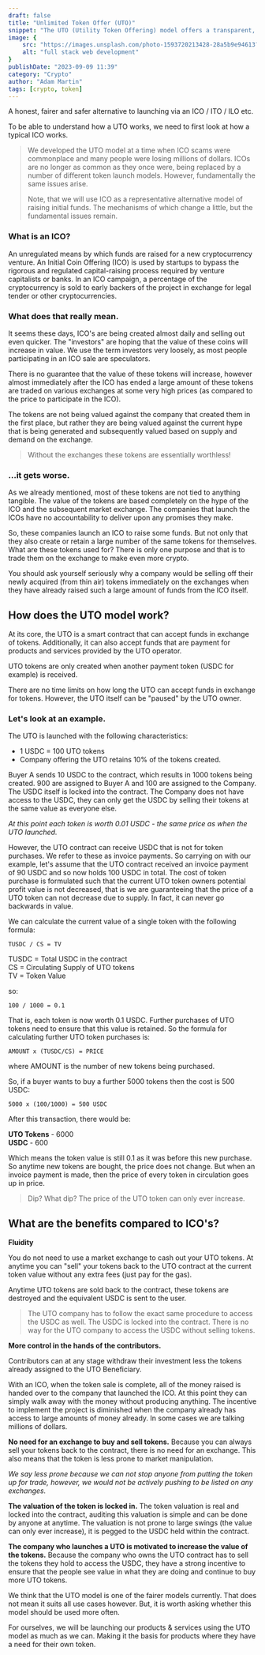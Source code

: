 ```yaml
---
draft: false
title: "Unlimited Token Offer (UTO)"
snippet: "The UTO (Utility Token Offering) model offers a transparent, accountable, and fair alternative to traditional ICOs, allowing for real-time valuation and the ability for investors to cash out at any time, thereby addressing the pitfalls of ICOs such as lack of accountability and market manipulation."
image: {
    src: "https://images.unsplash.com/photo-1593720213428-28a5b9e94613?&fit=crop&w=430&h=240",
    alt: "full stack web development"
}
publishDate: "2023-09-09 11:39"
category: "Crypto"
author: "Adam Martin"
tags: [crypto, token]
---
```


A honest, fairer and safer alternative to launching via an ICO / ITO / ILO etc.

To be able to understand how a UTO works, we need to first look at how a typical ICO works. 

>We developed the UTO model at a time when ICO scams were commonplace and many people were losing millions of dollars. ICOs are no longer as common as they once were, being replaced by a number of different token launch models. However, fundamentally the same issues arise. 
>
>Note, that we will use ICO as a representative alternative model of raising initial funds. The mechanisms of which change a little, but the fundamental issues remain.

### What is an ICO?
An unregulated means by which funds are raised for a new cryptocurrency venture. An Initial Coin Offering (ICO) is used by startups to bypass the rigorous and regulated capital-raising process required by venture capitalists or banks. In an ICO campaign, a percentage of the cryptocurrency is sold to early backers of the project in exchange for legal tender or other cryptocurrencies.

### What does that really mean.
It seems these days, ICO's are being created almost daily and selling out even quicker. The "investors" are hoping that the value of these coins will increase in value. We use the term investors very loosely, as most people participating in an ICO sale are speculators.

There is no guarantee that the value of these tokens will increase, however almost immediately after the ICO has ended a large amount of these tokens are traded on various exchanges at some very high prices (as compared to the price to participate in the ICO).

The tokens are not being valued against the company that created them in the first place, but rather they are being valued against the current hype that is being generated and subsequently valued based on supply and demand on the exchange.

>Without the exchanges these tokens are essentially worthless!

### ...it gets worse.

As we already mentioned, most of these tokens are not tied to anything tangible. The value of the tokens are based completely on the hype of the ICO and the subsequent market exchange. The companies that launch the ICOs have no accountability to deliver upon any promises they make.

So, these companies launch an ICO to raise some funds. But not only that they also create or retain a large number of the same tokens for themselves. What are these tokens used for? There is only one purpose and that is to trade them on the exchange to make even more crypto.

You should ask yourself seriously why a company would be selling off their newly acquired (from thin air) tokens immediately on the exchanges when they have already raised such a large amount of funds from the ICO itself.

## How does the UTO model work?

At its core, the UTO is a smart contract that can accept funds in exchange of tokens. Additionally, it can also accept funds that are payment for products and services provided by the UTO operator.

UTO tokens are only created when another payment token (USDC for example) is received.

There are no time limits on how long the UTO can accept funds in exchange for tokens. However, the UTO itself can be "paused" by the UTO owner.

### Let's look at an example.

The UTO is launched with the following characteristics:
- 1 USDC = 100 UTO tokens
- Company offering the UTO retains 10% of the tokens created.

Buyer A sends 10 USDC to the contract, which results in 1000 tokens being created. 900 are assigned to Buyer A and 100 are assigned to the Company. The USDC itself is locked into the contract. The Company does not have access to the USDC, they can only get the USDC by selling their tokens at the same value as everyone else.

_At this point each token is worth 0.01 USDC - the same price as when the UTO launched._

However, the UTO contract can receive USDC that is not for token purchases. We refer to these as invoice payments. So carrying on with our example, let's assume that the UTO contract received an invoice payment of 90 USDC and so now holds 100 USDC in total. The cost of token purchase is formulated such that the current UTO token owners potential profit value is not decreased, that is we are guaranteeing that the price of a UTO token can not decrease due to supply. In fact, it can never go backwards in value.

We can calculate the current value of a single token with the following formula:

```
TUSDC / CS = TV
```
    
TUSDC = Total USDC in the contract  
CS = Circulating Supply of UTO tokens  
TV = Token Value  

so:

```
100 / 1000 = 0.1
```

That is, each token is now worth 0.1 USDC. Further purchases of UTO tokens need to ensure that this value is retained. So the formula for calculating further UTO token purchases is:

```
AMOUNT x (TUSDC/CS) = PRICE
```

where AMOUNT is the number of new tokens being purchased.

So, if a buyer wants to buy a further 5000 tokens then the cost is 500 USDC:

```
5000 x (100/1000) = 500 USDC
```

After this transaction, there would be:

**UTO Tokens** - 6000  
**USDC** - 600

Which means the token value is still 0.1 as it was before this new purchase. So anytime new tokens are bought, the price does not change. But when an invoice payment is made, then the price of every token in circulation goes up in price.

> Dip? What dip? The price of the UTO token can only ever increase.

## What are the benefits compared to ICO's?

**Fluidity**

You do not need to use a market exchange to cash out your UTO tokens. At anytime you can "sell" your tokens back to the UTO contract at the current token value without any extra fees (just pay for the gas).

Anytime UTO tokens are sold back to the contract, these tokens are destroyed and the equivalent USDC is sent to the user.

>The UTO company has to follow the exact same procedure to access the USDC as well. The USDC is locked into the contract. There is no way for the UTO company to access the USDC without selling tokens.

**More control in the hands of the contributors.**

Contributors can at any stage withdraw their investment less the tokens already assigned to the UTO Beneficiary.

With an ICO, when the token sale is complete, all of the money raised is handed over to the company that launched the ICO. At this point they can simply walk away with the money without producing anything. The incentive to implement the project is diminished when the company already has access to large amounts of money already. In some cases we are talking millions of dollars.

**No need for an exchange to buy and sell tokens.**
Because you can always sell your tokens back to the contract, there is no need for an exchange. This also means that the token is less prone to market manipulation.

_We say less prone because we can not stop anyone from putting the token up for trade, however, we would not be actively pushing to be listed on any exchanges._

**The valuation of the token is locked in.**
The token valuation is real and locked into the contract, auditing this valuation is simple and can be done by anyone at anytime. The valuation is not prone to large swings (the value can only ever increase), it is pegged to the USDC held within the contract.

**The company who launches a UTO is motivated to increase the value of the tokens.**
Because the company who owns the UTO contract has to sell the tokens they hold to access the USDC, they have a strong incentive to ensure that the people see value in what they are doing and continue to buy more UTO tokens.

We think that the UTO model is one of the fairer models currently. That does not mean it suits all use cases however. But, it is worth asking whether this model should be used more often. 

For ourselves, we will be launching our products & services using the UTO model as much as we can. Making it the basis for products where they have a need for their own token. 


